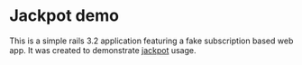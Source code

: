 # Jackpot demo

This is a simple rails 3.2 application featuring a fake subscription based web app. It was created to demonstrate [jackpot](http://github.com/pellegrino/jackpot) usage. 
